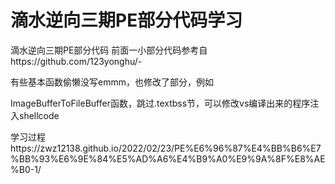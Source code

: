 # 滴水逆向三期PE部分代码学习
滴水逆向三期PE部分代码
前面一小部分代码参考自https://github.com/123yonghu/-

有些基本函数偷懒没写emmm，也修改了部分，例如

ImageBufferToFileBuffer函数，跳过.textbss节，可以修改vs编译出来的程序注入shellcode

学习过程https://zwz12138.github.io/2022/02/23/PE%E6%96%87%E4%BB%B6%E7%BB%93%E6%9E%84%E5%AD%A6%E4%B9%A0%E9%9A%8F%E8%AE%B0-1/
